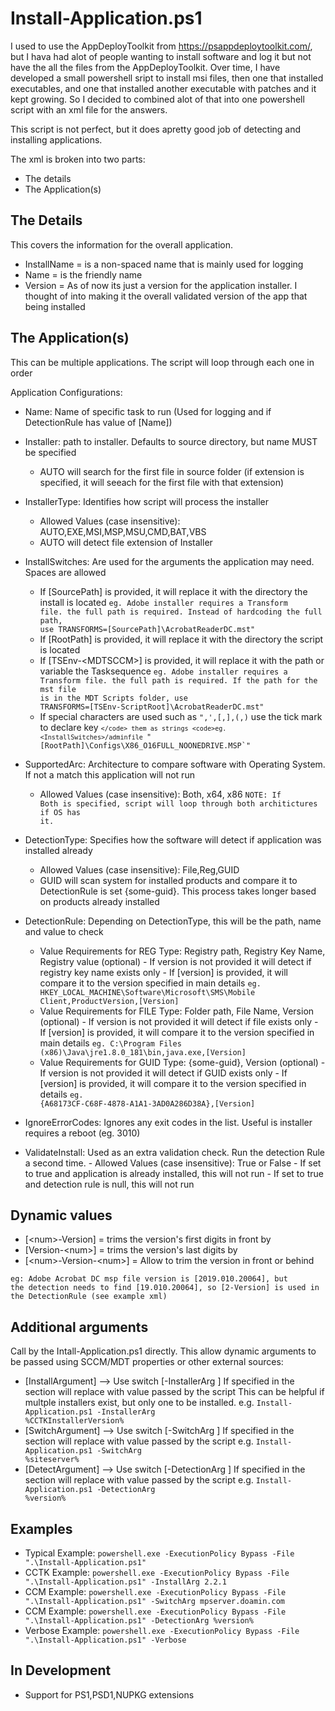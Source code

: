 # Install-Application.ps1

I used to use the AppDeployToolkit from https://psappdeploytoolkit.com/, but I hava had alot of people wanting to install software and log it but not have the all the files from the AppDeployToolkit. Over time, I have developed a small powershell sript to install msi files, then one that installed executables, and one that installed another executable with patches and it kept growing. So I decided to combined alot of that into one powershell script with an xml file for the answers. 

This script is not perfect, but it does apretty good job of detecting and installing applications. 

The xml is broken into two parts: 
 - The details
 - The Application(s)
	
## The Details
This covers the information for the overall application. 
 - InstallName = is a non-spaced name that is mainly used for logging
 - Name = is the friendly name
 - Version = As of now its just a version for the application installer. I thought of into making it the overall validated version of
 the app that being installed
   

## The Application(s)
This can be multiple applications. The script will loop through each one in order
	
Application Configurations:
 - Name: Name of specific task to run (Used for logging and if DetectionRule has value of [Name])
 - Installer: path to installer. Defaults to source directory, but name MUST be specified
      - AUTO will search for the first file in source folder (if extension is specified, it will seeach for the first file with that
	extension)
	
 - InstallerType: Identifies how script will process the installer
      - Allowed Values (case insensitive): AUTO,EXE,MSI,MSP,MSU,CMD,BAT,VBS
      - AUTO will detect file extension of Installer
	
 - InstallSwitches: Are used for the arguments the application may need. Spaces are allowed
      - If [SourcePath] is provided, it will replace it with the directory the install is located
	<code>eg. Adobe installer requires a Transform file. the full path is required. Instead of hardcoding the full path, use
	TRANSFORMS=[SourcePath]\AcrobatReaderDC.mst"</code>
      - If [RootPath] is provided, it will replace it with the directory the script is located
      - If [TSEnv-\<MDTSCCM\>] is provided, it will replace it with the path or variable the Tasksequence
	<code>eg. Adobe installer requires a Transform file. the full path is required. If the path for the mst file is in the MDT
	Scripts folder, use TRANSFORMS=[TSEnv-ScriptRoot]\AcrobatReaderDC.mst"</code>
      - If special characters are used such as <code>",',[,],(,)</code> use the tick mark to declare key <code>`</code> them as strings
      <code>eg. <InstallSwitches>/adminfile `"[RootPath]\Configs\X86_O16FULL_NOONEDRIVE.MSP`"</InstallSwitches></code>
	
 - SupportedArc: Architecture to compare software with Operating System. If not a match this application will not run
      - Allowed Values (case insensitive): Both, x64, x86
	<code>NOTE: If Both is specified, script will loop through both architictures if OS has it.</code>
	
 - DetectionType: Specifies how the software will detect if application was installed already
      - Allowed Values (case insensitive): File,Reg,GUID
      - GUID will scan system for installed products and compare it to DetectionRule is set {some-guid}. This process takes longer based
      on products already installed

 - DetectionRule: Depending on DetectionType, this will be the path, name and value to check
      - Value Requirements for REG Type: Registry path, Registry Key Name, Registry value (optional)
              - If version is not provided it will detect if registry key name exists only
              - If [version] is provided, it will compare it to the version specified in main details
		<code>eg. HKEY_LOCAL_MACHINE\Software\Microsoft\SMS\Mobile Client,ProductVersion,[Version]</code>
      - Value Requirements for FILE Type: Folder path, File Name, Version (optional)
              - If version is not provided it will detect if file exists only
              - If [version] is provided, it will compare it to the version specified in main details
		<code>eg. C:\Program Files (x86)\Java\jre1.8.0_181\bin,java.exe,[Version]</code>
      - Value Requirements for GUID Type: {some-guid}, Version (optional)
              - If version is not provided it will detect if GUID exists only
              - If [version] is provided, it will compare it to the version specified in details
		<code>eg. {A68173CF-C68F-4878-A1A1-3AD0A286D38A},[Version]</code>

 - IgnoreErrorCodes: Ignores any exit codes in the list. Useful is installer requires a reboot (eg. 3010)	
	
 - ValidateInstall: Used as an extra validation check. Run the detection Rule a second time. 
 	      - Allowed Values (case insensitive): True or False
 	      - If set to true and application is already installed, this will not run
	      - If set to true and detection rule is null, this will not run
              

## Dynamic values
 - [\<num\>-Version] =  trims the version's first digits in front by <num>
 - [Version-\<num\>] =  trims the version's last digits by <num>
 - [\<num\>-Version-\<num\>] =  Allow to trim the version in front or behind
 
 <code>eg: Adobe Acrobat DC msp file version is [2019.010.20064], but the detection needs to find [19.010.20064], so [2-Version] is used in the DetectionRule (see example xml)</code>

## Additional arguments 
Call by the Intall-Application.ps1 directly. This allow dynamic arguments to be passed using SCCM/MDT properties or other external sources:
 - [InstallArgument] --> Use switch [-InstallerArg <value>] 
 	If specified in the <Installer> section will replace with value passed by the script
	This can be helpful if multple installers exist, but only one to be installed. 
				 e.g. <code>Install-Application.ps1 -InstallerArg %CCTKInstallerVersion%</code>
 - [SwitchArgument] --> Use switch [-SwitchArg <value>] 
	If specified in the <InstallSwitches> section will replace with value passed by the script
				 e.g. <code>Install-Application.ps1 -SwitchArg %siteserver%</code>
 - [DetectArgument] --> Use switch [-DetectionArg <value>] 
	If specified in the <DetectionRule> section will replace with value passed by the script
				 e.g. <code>Install-Application.ps1 -DetectionArg %version%</code>
				
## Examples
 - Typical Example: <code>powershell.exe -ExecutionPolicy Bypass -File ".\Install-Application.ps1"</code>
 - CCTK Example: <code>powershell.exe -ExecutionPolicy Bypass -File ".\Install-Application.ps1" -InstallArg 2.2.1</code>
 - CCM Example: <code>powershell.exe -ExecutionPolicy Bypass -File ".\Install-Application.ps1" -SwitchArg mpserver.doamin.com</code>
 - CCM Example: <code>powershell.exe -ExecutionPolicy Bypass -File ".\Install-Application.ps1" -DetectionArg %version%</code>
 - Verbose Example: <code>powershell.exe -ExecutionPolicy Bypass -File ".\Install-Application.ps1" -Verbose</code>
 
## In Development
 - Support for PS1,PSD1,NUPKG extensions
